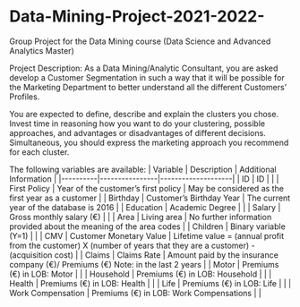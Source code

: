 # Data-Mining-Project-2021-2022-
Group Project for the Data Mining course (Data Science and Advanced Analytics Master)

Project Description:
As a Data Mining/Analytic Consultant, you are asked develop a Customer Segmentation in such a way that it
will be possible for the Marketing Department to better understand all the different Customers’ Profiles.

You are expected to define, describe and explain the clusters you chose. Invest time in reasoning how you want
to do your clustering, possible approaches, and advantages or disadvantages of different decisions.
Simultaneous, you should express the marketing approach you recommend for each cluster. 

The following variables are available:
| Variable     | Description        | Additional Information         |
|----------|----------------|--------------------|
| ID   | ID     |  | 
| First Policy   | Year of the customer’s first policy       | May be considered as the first year as a customer           | 
| Birthday       | Customer’s Birthday Year          | The current year of the database is 2016            | 
| Education      | Academic Degree          |          | 
| Salary    | Gross monthly salary (€)     |        | 
| Area     | Living area            | No further information provided about the meaning of the area codes    | 
| Children  | Binary variable (Y=1)        |          | 
| CMV | Customer Monetary Value       | Lifetime value = (annual profit from the customer) X (number of years that they are a customer) - (acquisition cost)         | 
| Claims      | Claims Rate | Amount paid by the insurance company (€)/ Premiums (€) Note: in the last 2 years          | 
| Motor  | Premiums (€) in LOB: Motor        |         | 
| Household   | Premiums (€) in LOB: Household        |        |
| Health | Premiums (€) in LOB: Health         |        |
| Life    | Premiums (€) in LOB: Life        |      |
| Work Compensation   | Premiums (€) in LOB: Work Compensations        |      | 
